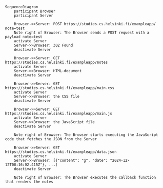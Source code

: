     SequenceDiagram
        participant Browser
        participant Server

        Browser->>Server: POST https://studies.cs.helsinki.fi/exampleapp/ note=test
        Note right of Browser: The Browser sends a POST request with a payload note=test
        activate Server
        Server->>Browser: 302 Found
        deactivate Server

        Browser->>Server: GET https://studies.cs.helsinki.fi/exampleapp/notes
        activate Server
        Server->>Browser: HTML-document
        deactivate Server

        Browser->>Server: GET https://studies.cs.helsinki.fi/exampleapp/main.css
        activate Server
        Server->>Browser: the CSS file
        deactivate Server

        Browser->>Server: GET https://studies.cs.helsinki.fi/exampleapp/main.js
        activate Server
        Server->>Browser: the JavaScript file
        deactivate Server

        Note right of Browser: The Browser starts executing the JavaScript code that fetches the JSON from the Server

        Browser->>Server: GET https://studies.cs.helsinki.fi/exampleapp/data.json
        activate Server
        Server->>Browser: [{"content": "g", "date": "2024-12-12T00:16:02.415Z"}, ...]
        deactivate Server

        Note right of Browser: The Browser executes the callback function that renders the notes